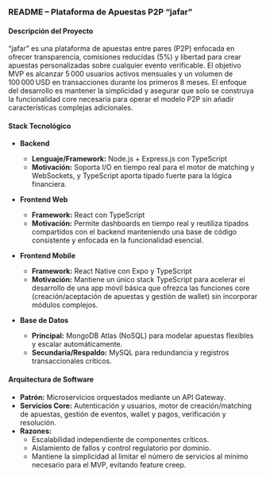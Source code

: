 ### README – Plataforma de Apuestas P2P “jafar”

#### Descripción del Proyecto
“jafar” es una plataforma de apuestas entre pares (P2P) enfocada en ofrecer transparencia, comisiones reducidas (5%) y libertad para crear apuestas personalizadas sobre cualquier evento verificable. El objetivo MVP es alcanzar 5 000 usuarios activos mensuales y un volumen de 100 000 USD en transacciones durante los primeros 8 meses. El enfoque del desarrollo es mantener la simplicidad y asegurar que solo se construya la funcionalidad core necesaria para operar el modelo P2P sin añadir características complejas adicionales.

#### Stack Tecnológico

- **Backend**
  - **Lenguaje/Framework:** Node.js + Express.js con TypeScript
  - **Motivación:** Soporta I/O en tiempo real para el motor de matching y WebSockets, y TypeScript aporta tipado fuerte para la lógica financiera.

- **Frontend Web**
  - **Framework:** React con TypeScript
  - **Motivación:** Permite dashboards en tiempo real y reutiliza tipados compartidos con el backend manteniendo una base de código consistente y enfocada en la funcionalidad esencial.

- **Frontend Mobile**
  - **Framework:** React Native con Expo y TypeScript
  - **Motivación:** Mantiene un único stack TypeScript para acelerar el desarrollo de una app móvil básica que ofrezca las funciones core (creación/aceptación de apuestas y gestión de wallet) sin incorporar módulos complejos.

- **Base de Datos**
  - **Principal:** MongoDB Atlas (NoSQL) para modelar apuestas flexibles y escalar automáticamente.
  - **Secundaria/Respaldo:** MySQL para redundancia y registros transaccionales críticos.

#### Arquitectura de Software
- **Patrón:** Microservicios orquestados mediante un API Gateway.
- **Servicios Core:** Autenticación y usuarios, motor de creación/matching de apuestas, gestión de eventos, wallet y pagos, verificación y resolución.
- **Razones:** 
  - Escalabilidad independiente de componentes críticos.
  - Aislamiento de fallos y control regulatorio por dominio.
  - Mantiene la simplicidad al limitar el número de servicios al mínimo necesario para el MVP, evitando feature creep.

